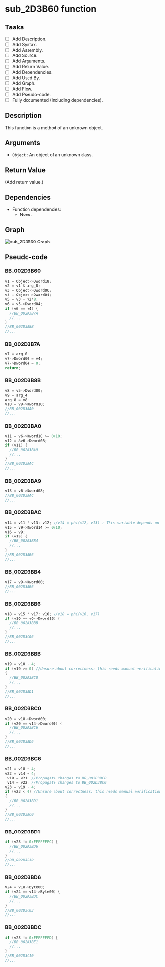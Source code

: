 # sub_2D3B60 function

## Tasks

- [ ] Add Description.
- [ ] Add Syntax.
- [ ] Add Assembly.
- [ ] Add Source.
- [ ] Add Arguments.
- [ ] Add Return Value.
- [ ] Add Dependencies.
- [ ] Add Used By.
- [ ] Add Graph.
- [ ] Add Flow.
- [ ] Add Pseudo-code.
- [ ] Fully documented (Including dependencies).

## Description

This function is a method of an unknown object.

## Arguments

* `Object` : An object of an unknown class.

## Return Value

(Add return value.)

## Dependencies

* Function dependencies:
  * None.

## Graph

![sub_2D3B60 Graph](../svg/sub_2D3B60.svg "sub_2D3B60 Graph")

## Pseudo-code

### BB_002D3B60

```c
v1 = Object->Dword18;
v2 = v1 & arg_8;
v3 = Object->Dword0C;
v4 = Object->Dword04;
v5 = v3 + v2*8;
v6 = v5->Dword04;
if (v6 == v4) {
  //BB_002D3B7A
  //...
}
//BB_002D3B8B
//...
```

### BB_002D3B7A

```c
v7 = arg_0;
v7->Dword00 = v4;
v7->Dword04 = 0;
return;
```

### BB_002D3B8B

```c
v8 = v5->Dword00;
v9 = arg_4;
arg_8 = v8;
v10 = v9->Dword10;
//BB_002D3BA0
//...
```

### BB_002D3BA0

```c
v11 = v6->Dword1C >= 0x10;
v12 = &v6->Dword08;
if (v11) {
  //BB_002D3BA9
  //...
}
//BB_002D3BAC
//...
```

### BB_002D3BA9

```c
v13 = v6->Dword08;
//BB_002D3BAC
//...
```

### BB_002D3BAC

```c
v14 = v11 ? v13: v12; //v14 = phi(v12, v13) : This variable depends on the branch that was taken.
v15 = v9->Dword14 >= 0x10;
v16 = v9;
if (v15) {
  //BB_002D3BB4
  //...
}
//BB_002D3BB6
//...
```

### BB_002D3BB4

```c
v17 = v9->Dword00;
//BB_002D3BB6
//...
```

### BB_002D3BB6

```c
v18 = v15 ? v17: v16; //v18 = phi(v16, v17) 
if (v10 == v6->Dword18) {
  //BB_002D3BBB
  //...
}
//BB_002D3C06
//...
```

### BB_002D3BBB

```c
v19 = v10 - 4;
if (v19 >= 0) //Unsure about correctness: this needs manual verification.
{
  //BB_002D3BC0
  //...
}
//BB_002D3BD1
//...
```

### BB_002D3BC0

```c
v20 = v18->Dword00;
if (v20 == v14->Dword00) {
  //BB_002D3BC6
  //...
}
//BB_002D3BD6
//...
```

### BB_002D3BC6

```c
v21 = v18 + 4;
v22 = v14 + 4;
 v18 = v21; //Propagate changes to BB_002D3BC0
 v14 = v22; //Propagate changes to BB_002D3BC0
v23 = v19 - 4;
if (v23 < 0) //Unsure about correctness: this needs manual verification.
{
  //BB_002D3BD1
  //...
}
//BB_002D3BC0
//...
```

### BB_002D3BD1

```c
if (v23 != 0xFFFFFFFC) {
  //BB_002D3BD6
  //...
}
//BB_002D3C10
//...
```

### BB_002D3BD6

```c
v24 = v18->Byte00;
if (v24 == v14->Byte00) {
  //BB_002D3BDC
  //...
}
//BB_002D3C03
//...
```

### BB_002D3BDC

```c
if (v23 != 0xFFFFFFFD) {
  //BB_002D3BE1
  //...
}
//BB_002D3C10
//...
```



